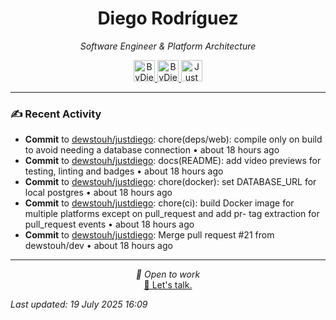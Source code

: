 
<div align="center" style="margin-top: 16px;">
<h1 align="center"><strong>Diego Rodríguez</strong></h1>
<i>Software Engineer & Platform Architecture</i>
<p></p>
  <a href="https://linkedin.com/in/bydiego" target="_blank">
    <img src="https://img.icons8.com/?size=100&id=8808&format=png&color=000000" alt="ByDiego LinkedIn" height="34" width="34">
</a>
<a href="https://www.fiverr.com/diego_roguez/" target="_blank">
    <img src="https://img.icons8.com/?size=100&id=14h574ySQ7kG&format=png&color=000000" alt="ByDiego Fiverr" height="34" width="34">
</a>

<a href="https://justdiego.com" target="_blank">
    <img src="https://img.icons8.com/?size=100&id=bAmuw2Fk26u0&format=png&color=000000" alt="JustDiego Website" height="34" width="34">
</a>

</div>

---

### ✍ Recent Activity


- <strong>Commit</strong> to <a href="https://github.com/dewstouh/justdiego">dewstouh/justdiego</a>: chore(deps/web): compile only on build to avoid needing a database connection • about 18 hours ago
- <strong>Commit</strong> to <a href="https://github.com/dewstouh/justdiego">dewstouh/justdiego</a>: docs(README): add video previews for testing, linting and badges • about 18 hours ago
- <strong>Commit</strong> to <a href="https://github.com/dewstouh/justdiego">dewstouh/justdiego</a>: chore(docker): set DATABASE_URL for local postgres • about 18 hours ago
- <strong>Commit</strong> to <a href="https://github.com/dewstouh/justdiego">dewstouh/justdiego</a>: chore(ci): build Docker image for multiple platforms except on pull_request and add pr- tag extraction for pull_request events • about 18 hours ago
- <strong>Commit</strong> to <a href="https://github.com/dewstouh/justdiego">dewstouh/justdiego</a>: Merge pull request #21 from dewstouh/dev • about 18 hours ago


---

<p align="center">
  <i>💼 Open to work</i><br>
  <a href="mailto:diego@justdiego.com">📧 Let's talk.</a>
</p>

*Last updated: 19 July 2025 16:09*   
